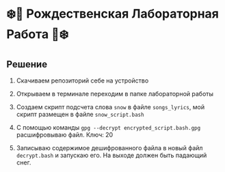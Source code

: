# :snowflake::christmas_tree: Рождественская Лабораторная Работа  :gift::snowflake:

## Решение

1) Скачиваем репозиторий себе на устройство

2) Открываем в терминале переходим в папке лабораторной работы

3) Создаем скрипт подсчета слова ```snow``` в файле ```songs_lyrics```, мой скрипт размещен в файле ```snow_script.bash```

4) С помощью команды ```gpg --decrypt encrypted_script.bash.gpg``` расшифровываю файл. Ключ: 20

5) Записываю содержимое дешифрованного файла в новый файл ```decrypt.bash``` и запускаю его. На выходе должен быть падающий снег.

   

